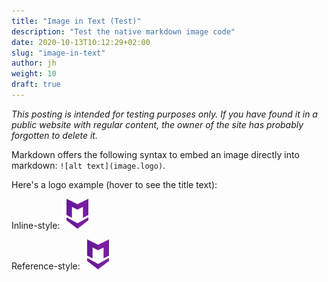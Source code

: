 ```yaml
---
title: "Image in Text (Test)"
description: "Test the native markdown image code"
date: 2020-10-13T10:12:29+02:00
slug: "image-in-text"
author: jh
weight: 10
draft: true
---
```

*This posting is intended for testing purposes only. If you have found it in a public website with regular content, the owner of the site has probably forgotten to delete it.*

Markdown offers the following syntax to embed an image directly into markdown:  `![alt text](image.logo)`.

Here's a logo example (hover to see the title text):

Inline-style: 
![alt text](https://github.com/adam-p/markdown-here/raw/master/src/common/images/icon48.png "Logo Title Text 1")

Reference-style: 
![alt text][logo]

[logo]: https://github.com/adam-p/markdown-here/raw/master/src/common/images/icon48.png "Logo Title Text 2"
